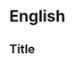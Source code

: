 # English

## Title

<title>

## Ingredients for Two Persons

* <ingredients>

## Preperation

* <steps>

## Tags

* <tags>

# Deutsch

## Titel

Eierkuchen

## Zutaten für vier Personen

* 250 gr Weizenmehl
* 4 Eier
* 375 ml Milch
* 125 ml Sprudelwasser
* Butterschmalz für die Pfanne

## Zuebreitung

* Mehl, Eier, Milch und Sprudelwasser in die Schüssel geben
* Mit einem Handmixer verrühren
* Butterschmalz in die Pfanne erhitzen und bei 3/5 Hitze schöpfkellenweise mit Teif auffüllen
* Bei gesunder Bräune den Eierkuchen wenden
* Die fertigen Eierkuchen bei 50 Grad Celsius im Backofen warm halten
* Nach Wunsch belegen und rollen

## Schlagworte

* Milch
* Eier
* Sprudelwasser
